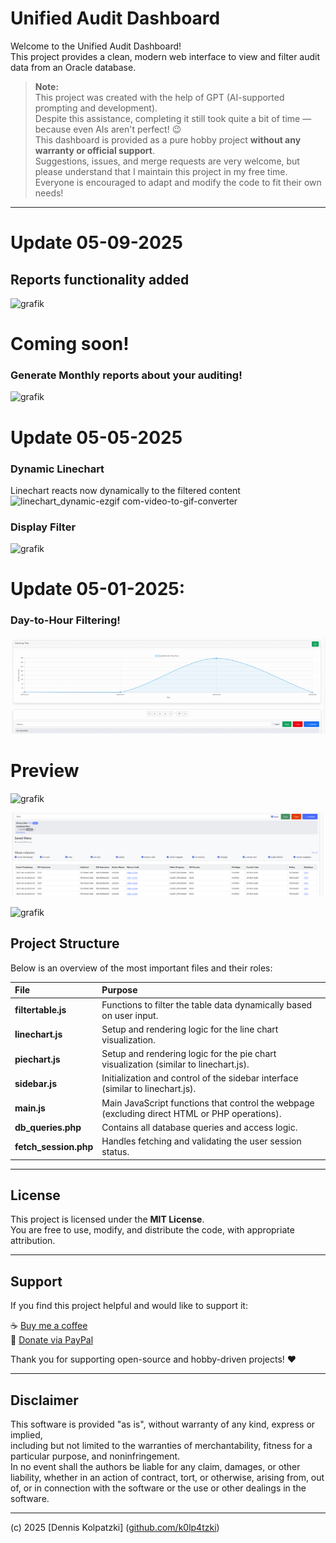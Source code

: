 # Unified Audit Dashboard

Welcome to the Unified Audit Dashboard!  
This project provides a clean, modern web interface to view and filter audit data from an Oracle database.

> **Note:**  
> This project was created with the help of GPT (AI-supported prompting and development).  
> Despite this assistance, completing it still took quite a bit of time — because even AIs aren't perfect! 😉  
> This dashboard is provided as a pure hobby project **without any warranty or official support**.  
> Suggestions, issues, and merge requests are very welcome, but please understand that I maintain this project in my free time.  
> Everyone is encouraged to adapt and modify the code to fit their own needs!

---

# Update 05-09-2025
## Reports functionality added

![grafik](https://github.com/user-attachments/assets/cbe1349a-2ade-401f-8d1f-668f77b78083)


# Coming soon!
### Generate Monthly reports about your auditing!

![grafik](https://github.com/user-attachments/assets/9f99a6a1-140f-4043-accc-6353c7e623de)


# Update 05-05-2025

### Dynamic Linechart
Linechart reacts now dynamically to the filtered content
![linechart_dynamic-ezgif com-video-to-gif-converter](https://github.com/user-attachments/assets/63725f6b-b89b-43fa-b97d-30a0d5300c31)


### Display Filter 
![grafik](https://github.com/user-attachments/assets/0f47b2d8-edec-4145-a829-f5e6e227e110)

# Update 05-01-2025: 
### Day-to-Hour Filtering!
![](UAD/assets/linechart_update.gif)



# Preview
![grafik](https://github.com/user-attachments/assets/472c00c2-3c4e-45e1-be45-4c269edcd1fd)

![Filter Example](UAD/assets/grafik-6.png)

![grafik](https://github.com/user-attachments/assets/e0f12947-1a1a-414a-81a8-3cf6fe1c3bbb)


## Project Structure

Below is an overview of the most important files and their roles:

| File | Purpose |
|:---|:---|
| **filtertable.js** | Functions to filter the table data dynamically based on user input. |
| **linechart.js** | Setup and rendering logic for the line chart visualization. |
| **piechart.js** | Setup and rendering logic for the pie chart visualization (similar to linechart.js). |
| **sidebar.js** | Initialization and control of the sidebar interface (similar to linechart.js). |
| **main.js** | Main JavaScript functions that control the webpage (excluding direct HTML or PHP operations). |
| **db_queries.php** | Contains all database queries and access logic. |
| **fetch_session.php** | Handles fetching and validating the user session status. |

---

## License

This project is licensed under the **MIT License**.  
You are free to use, modify, and distribute the code, with appropriate attribution.

---

## Support

If you find this project helpful and would like to support it:

☕ [Buy me a coffee](https://buymeacoffee.com/denniskolpatzki)  
💸 [Donate via PayPal](https://paypal.me/MindFck)

Thank you for supporting open-source and hobby-driven projects! ❤️

---

## Disclaimer

This software is provided "as is", without warranty of any kind, express or implied,  
including but not limited to the warranties of merchantability, fitness for a particular purpose, and noninfringement.  
In no event shall the authors be liable for any claim, damages, or other liability, whether in an action of contract, tort, or otherwise, arising from, out of, or in connection with the software or the use or other dealings in the software.

---
(c) 2025 [Dennis Kolpatzki] ([github.com/k0lp4tzki](https://github.com/k0lp4tzki))
